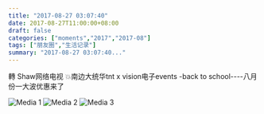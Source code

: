 ```yaml
---
title: "2017-08-27 03:07:40"
date: 2017-08-27T11:00:00+08:00
draft: false
categories: ["moments","2017","2017-08"]
tags: ["朋友圈","生活记录"]
summary: "2017-08-27 03:07:40..."
---
```


轉 
          Shaw网络电视
      💥南边大统华tnt x vision电子events
-back to school----八月份一大波优惠来了

![Media 1](/Moments/photos/2017-08-27/201708270307400.jpg)
![Media 2](/Moments/photos/2017-08-27/201708270307401.jpg)
![Media 3](/Moments/photos/2017-08-27/201708270307402.jpg)

